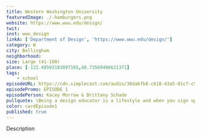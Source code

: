 ```yaml
---
title: Western Washington University
featuredImage: ./-hamburgers.png
website: https://www.wwu.edu/design/
twit: 
inst: wwu_design
linkA: ['Department of Design', 'https://www.wwu.edu/design/']
category: W
city: Bellingham
neighborhood:
size: Large (41-100)
place: [-122.48503183897165,48.73569466621371]
tags:
    - school
episodeURL: https://cdn.simplecast.com/audio/30dabfb8-c618-43a5-81c7-c5c83750983a/episodes/be27c0b6-9a80-4c2c-a30e-95a4c514929e/audio/c611b2e1-d4ec-4a10-b316-99e50205e26a/default_tc.mp3
episodePromo: EPISODE 1
episodePerson: Kacey Morrow & Brittany Schade
pullquote: \Being a design educator is a lifestyle and when you sign up for academia there's an expectation that you need to be there for the people around you and the students.\
color: cardEpisode1
published: true
---
```


Description
